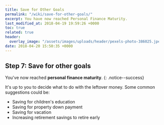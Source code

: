 ```yaml
---
title: Save for Other Goals
permalink: "/wiki/save-for-other-goals/"
excerpt: You have now reached Personal Finance Maturity.
last_modified_at: 2018-04-19 19:59:26 +0000
toc: true
related: true
header:
  overlay_image: "/assets/images/uploads/header/pexels-photo-386025.jpeg"
date: 2018-04-20 15:50:35 +0000
---
```

## Step 7: Save for other goals

You've now reached **personal finance maturity**.
{: .notice--success}

It's up to you to decide what to do with the leftover money. Some common suggestions could be:


* Saving for children's education
* Saving for property down payment
* Saving for vacation
* Increasing retirement savings to retire early
